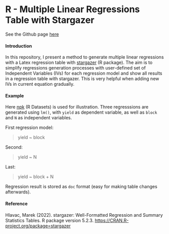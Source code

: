 # R - Multiple Linear Regressions Table with Stargazer

See the Github page [here](https://fendit.github.io/MultipleLinearRegressionTableWithStargazer/)

#### Introduction

In this repository, I present a method to generate multiple linear regressions with a Latex regression table with [stargazer](https://cran.r-project.org/web/packages/stargazer/stargazer.pdf) (R package). The aim is to simplify regressions generation processes with user-defined set of Independent Variables (IVs) for each regression model and show all results in a regression table with stargazer. This is very helpful when adding new IVs in current equation gradually.

#### Example
Here [npk](https://stat.ethz.ch/R-manual/R-devel/library/datasets/html/npk.html) (R Datasets) is used for illustration. Three regresssions are generated using ```lm()```, with ```yield``` as dependent variable, as well as ```block``` and ```N``` as independent variables. 

First regression model:
> yield ~ block

Second:
> yield ~ N

Last:
> yield ~ block + N

Regression result is stored as ```doc``` format (easy for making table changes afterwards).

#### Reference
 Hlavac, Marek (2022). stargazer: Well-Formatted Regression and Summary Statistics Tables.
 R package version 5.2.3. https://CRAN.R-project.org/package=stargazer

